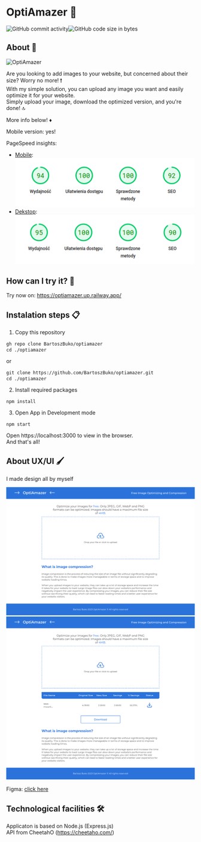 # OptiAmazer 👋

<div style="display: flex;">
  <img alt="GitHub commit activity" src="https://img.shields.io/github/commit-activity/m/BartoszBuko/optiamazer">
  <img alt="GitHub code size in bytes" src="https://img.shields.io/github/languages/code-size/BartoszBuko/optiamazer">
</div>

## About 👀

<img src="https://socialify.git.ci/BartoszBuko/OptiAmazer/image?description=1&descriptionEditable=Free%20Image%20Optimizer&font=Source%20Code%20Pro&language=1&name=1&owner=1&pattern=Solid&theme=Dark" alt="OptiAmazer" width="640" height="320" />

Are you looking to add images to your website, but concerned about their size? Worry no more! ❗️ <br/> With my simple solution, you can upload any image you want and easily optimize it for your website. <br/> Simply upload your image, download the optimized version, and you're done! 🔝

More info below! ♦️

Mobile version: yes!

PageSpeed insights:

- [Mobile](https://pagespeed.web.dev/report?url=https%3A%2F%2Foptiamazer.up.railway.app%2F&form_factor=mobile): <br/>
  ![image](./githubimages/mobile-insights.png) <br/>
- [Dekstop](https://pagespeed.web.dev/report?url=https%3A%2F%2Foptiamazer.up.railway.app%2F&form_factor=desktop): <br/>
  ![image](./githubimages/desktop-insights.png)

## How can I try it? 🤔

Try now on: https://optiamazer.up.railway.app/ <br/>

## Instalation steps 📋

1. Copy this repository

```
gh repo clone BartoszBuko/optiamazer
cd ./optiamazer
```

or

```
git clone https://github.com/BartoszBuko/optiamazer.git
cd ./optiamazer
```

2. Install required packages

```
npm install
```

3. Open App in Development mode

```
npm start
```

Open https://localhost:3000 to view in the browser. <br/>
And that's all!

## About UX/UI 🖌️

I made design all by myself

![image](./githubimages/desktop-page.png)
![image](./githubimages/desktop-summary.png)

Figma: [click here](figma.com/file/rOFgzEOrscVswF3FGiNVOt/Untitled?node-id=0%3A1) <br>

## Technological facilities 🛠️

Applicaton is based on Node.js (Express.js) <br/>
API from CheetahO (https://cheetaho.com/) <br/>
